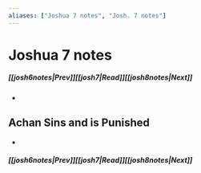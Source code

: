 ```yaml
---
aliases: ["Joshua 7 notes", "Josh. 7 notes"]
---
```

# Joshua 7 notes
##### <span class=arrow-left></span>[[josh6notes|Prev]]<span class=navigation-separator></span>[[josh7|Read]]<span class=navigation-separator></span>[[josh8notes|Next]]<span class=arrow-right></span>
- 
## Achan Sins and is Punished
- 
##### <span class=arrow-left></span>[[josh6notes|Prev]]<span class=navigation-separator></span>[[josh7|Read]]<span class=navigation-separator></span>[[josh8notes|Next]]<span class=arrow-right></span>